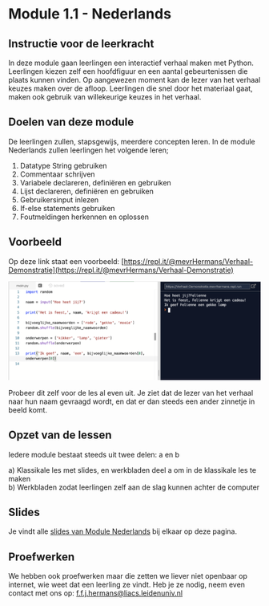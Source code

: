 # Module 1.1 - Nederlands

## Instructie voor de leerkracht

In deze module gaan leerlingen een interactief verhaal maken met Python. Leerlingen kiezen zelf een hoofdfiguur en een aantal gebeurtenissen die plaats kunnen vinden. Op aangewezen moment kan de lezer van het verhaal keuzes maken over de afloop. Leerlingen die snel door het materiaal gaat, maken ook gebruik van willekeurige keuzes in het verhaal.

## Doelen van deze module

De leerlingen zullen, stapsgewijs, meerdere concepten leren. In de module Nederlands zullen leerlingen het volgende leren;

1. Datatype String gebruiken
2. Commentaar schrijven
3. Variabele declareren, definiëren en gebruiken
4. Lijst declareren, definiëren en gebruiken
5. Gebruikersinput inlezen
6. If-else statements gebruiken
7. Foutmeldingen herkennen en oplossen

## Voorbeeld

Op deze link staat een voorbeeld: [https://repl.it/@mevrHermans/Verhaal-Demonstratie](https://repl.it/@mevrHermans/Verhaal-Demonstratie)

![Voorbeeldcode \(links\) en de uitvoer van deze code \(rechts\)](../.gitbook/assets/screen-shot-2019-12-01-at-2.23.57-pm.png)

Probeer dit zelf voor de les al even uit. Je ziet dat de lezer van het verhaal naar hun naam gevraagd wordt, en dat er dan steeds een ander zinnetje in beeld komt.

## Opzet van de lessen

Iedere module bestaat steeds uit twee delen: a en b

a\) Klassikale les met slides, en werkbladen deel a om in de klassikale les te maken  
b\) Werkbladen zodat leerlingen zelf aan de slag kunnen achter de computer

## Slides

Je vindt alle [slides van Module Nederlands](https://slides.com/felienne/decks/pidk-m1) bij elkaar op deze pagina.

## Proefwerken

We hebben ook proefwerken maar die zetten we liever niet openbaar op internet, wie weet dat een leerling ze vindt. Heb je ze nodig, neem even contact met ons op: f.f.j.hermans@liacs.leidenuniv.nl

